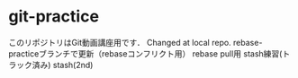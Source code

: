 # git-practice
このリポジトリはGit動画講座用です．
Changed at local repo.
rebase-practiceブランチで更新（rebaseコンフリクト用）
rebase pull用
stash練習(トラック済み)
stash(2nd)
